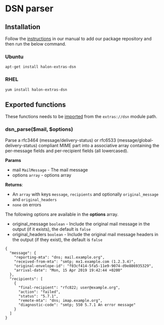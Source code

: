 # DSN parser

## Installation

Follow the [instructions](https://docs.halon.io/manual/comp_install.html#installation) in our manual to add our package repository and then run the below command.

### Ubuntu

```
apt-get install halon-extras-dsn
```

### RHEL

```
yum install halon-extras-dsn
```

## Exported functions

These functions needs to be [imported](https://docs.halon.io/hsl/structures.html#import) from the `extras://dsn` module path.

### dsn_parse($mail, $options)

Parse a rfc3464 (message/delivery-status) or rfc6533 (message/global-delivery-status) compliant MIME part into a associative array containing the per-message fields and per-recipient fields (all lowercased).

**Params**

- mail `MailMessage` - The mail message
- options `array` - options array

**Returns**:
* An `array` with keys `message`, `recipients` and optionally `original_message` and `original_headers`
* `none` on errors

The following options are available in the **options** array.

- original_message `boolean` - Include the original mail message in the output (if it exists), the default is `false`
- original_headers `boolean` - Include the original mail message headers in the output (if they exist), the default is `false`

```
{
  "message": {
    "reporting-mta": "dns; mail.example.org",
    "received-from-mta": "smtp; mx1.example.com (1.2.3.4)",
    "original-envelope-id": "f03cf414-5fa5-11e9-9074-d9e886935329",
    "arrival-date": "Mon, 15 Apr 2019 19:42:44 +0200"
  },
  "recipients": [
    {
      "final-recipient": "rfc822; user@example.org",
      "action": "failed",
      "status": "5.7.1",
      "remote-mta": "dns; imap.example.org",
      "diagnostic-code": "smtp; 550 5.7.1 An error message"
    }
  ]
}
```
